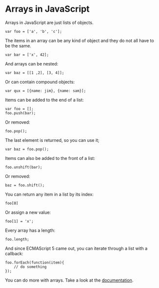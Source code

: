 # Arrays in JavaScript

Arrays in JavaScript are just lists of objects.

    var foo = ['a', 'b', 'c'];

The items in an array can be any kind of object and they do not all have to be the same.

    var bar = ['x', 42];

And arrays can be nested:

    var baz = [[1 ,2], [3, 4]];

Or can contain compound objects:

    var qux = [{name: jim}, {name: sam}];

Items can be added to the end of a list:

    var foo = [];
    foo.push(bar);

Or removed:

    foo.pop();

The last element is returned, so you can use it;

    var baz = foo.pop();

Items can also be added to the front of a list:

    foo.unshift(bar);

Or removed:

    baz = foo.shift();

You can return any item in a list by its index:

    foo[0]

Or assign a new value:

    foo[1] = 'x';

Every array has a length:

    foo.length;

And since ECMAScript 5 came out, you can iterate through a list with a callback:

    foo.forEach(function(item){
        // do something
    });

You can do more with arrays. Take a look at the [documentation](https://developer.mozilla.org/en-US/docs/Web/JavaScript/Reference/Global_Objects/Array).



